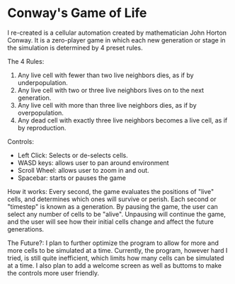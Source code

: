 # Conway's Game of Life
I re-created is a cellular automation created by mathematician John Horton Conway. It is a zero-player game in which each new generation or stage in the simulation is determined by 4 preset rules. 

The 4 Rules:
1. Any live cell with fewer than two live neighbors dies, as if by underpopulation.
2. Any live cell with two or three live neighbors lives on to the next generation.
3. Any live cell with more than three live neighbors dies, as if by overpopulation.
4. Any dead cell with exactly three live neighbors becomes a live cell, as if by reproduction.

Controls:
- Left Click: Selects or de-selects cells.
- WASD keys: allows user to pan around environment
- Scroll Wheel: allows user to zoom in and out.
- Spacebar: starts or pauses the game

How it works:
Every second, the game evaluates the positions of "live" cells, and determines which ones will survive or perish. Each second or "timestep" is known as a generation. By pausing the game, the user can select any number of cells to be "alive". Unpausing will continue the game, and the user will see how their initial cells change and affect the future generations. 

The Future?:
I plan to further optimize the program to allow for more and more cells to be simulated at a time. Currently, the program, however hard I tried, is still quite inefficient, which limits how many cells can be simulated at a time. I also plan to add a welcome screen as well as buttoms to make the controls more user friendly. 
